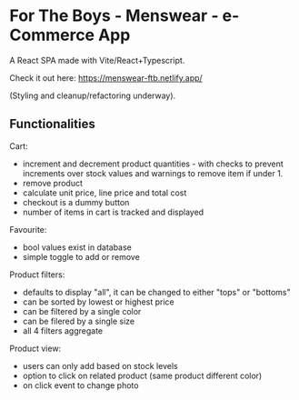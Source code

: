 # For The Boys - Menswear - e-Commerce App

A React SPA made with Vite/React+Typescript. 

Check it out here: https://menswear-ftb.netlify.app/

(Styling and cleanup/refactoring underway).

## Functionalities
Cart:
- increment and decrement product quantities - with checks to prevent increments over stock values and warnings to remove item if under 1.
- remove product
- calculate unit price, line price and total cost
- checkout is a dummy button
- number of items in cart is tracked and displayed

Favourite:
- bool values exist in database
- simple toggle to add or remove

Product filters:
- defaults to display "all", it can be changed to either "tops" or "bottoms"
- can be sorted by lowest or highest price
- can be filtered by a single color
- can be filered by a single size
- all 4 filters aggregate

Product view:
- users can only add based on stock levels
- option to click on related product (same product different color)
- on click event to change photo                                               
